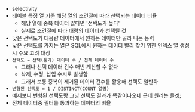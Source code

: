 - selectivity
- 테이블 특정 열 기준 해당 열의 조건절에 따라 선택되는 데이터 비율
	- 해당 열에 중복 데이터 많다면 '선택도가 높다'
	- 실제로 조건절에 따라 대량의 데이터가 선택될 것
- 낮은 선택도가 대용량 데이터에서 원하는 데이터만 골라 내는 능력
- 낮은 선택도를 가지는 열은 SQL에서 원하는 데이터 빨리 찾기 위한 인덱스 열 생성 시 주요 고려 대상
- `선택도 = 선택(통과) 데이터 수 / 전체 데이터 수`
	- 그러나 선택 데이터 건수 매번 계산할 수 없다
	- 삭제, 수정, 삽입 수시로 발생함
	- 그래서 보통 중복이 제거된 데이터 건수를 활용해 선택도 일반화
- `변형된 선택도 = 1 / DISTINCT(COUNT 열명)`
- 예제보니 변형된 선택도랑 그냥 선택도 결과가 똑같이나오네 근데 원리는 몰겟;
- 전체 데이터중 필터를 통과하는 데이터의 비율
